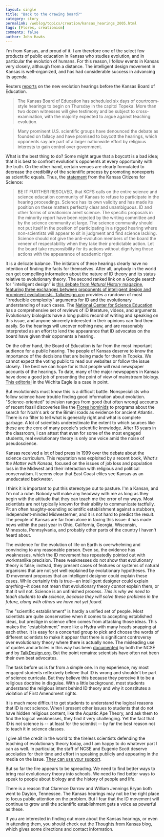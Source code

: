 ```yaml
---
layout: single 
title: "Back to the drawing board?" 
category: story
permalink: /weblog/topics/creation/kansas_hearings_2005.html
tags: [Flores, creationism] 
comments: false 
author: John Hawks 
---
```



<p>
I'm from Kansas, and proud of it. I am therefore one of the select few products of public education in Kansas who studies evolution, and in particular the evolution of humans. For this reason, I follow events in Kansas very closely, although from a distance. The intelligent design movement in Kansas is well-organized, and has had considerable success in advancing its agenda. 
</p>

<p>
Reuters <a href="http://today.reuters.com/news/newsArticle.aspx?type=scienceNews&storyID=2005-05-02T161523Z_01_N01578832_RTRIDST_0_SCIENCE-LIFE-EVOLUTION-DC.XML">reports</a> on the new evolution hearings before the Kansas Board of Education. 
</p>

<blockquote>The Kansas Board of Education has scheduled six days of courtroom-style hearings to begin on Thursday in the capitol Topeka. More than two dozen witnesses will give testimony and be subject to cross-examination, with the majority expected to argue against teaching evolution. </blockquote>

<blockquote>Many prominent U.S. scientific groups have denounced the debate as founded on fallacy and have promised to boycott the hearings, which opponents say are part of a larger nationwide effort by religious interests to gain control over government.</blockquote>

<p>
What is the best thing to do? Some might argue that a boycott is a bad idea; that it is best to confront evolution's opponents at every opportunity with the truth. On the other hand, certain venues are clearly formulated to decrease the credibility of the scientific process by promoting nonexperts as scientific equals. Thus, the <a href="http://www.kcfs.org/standards05/KCFS.resolution.html">statement</a> from the Kansas Citizens for Science: 
</p>

<blockquote>BE IT FURTHER RESOLVED, that KCFS calls on the entire science and science education community of Kansas to refuse to participate in the hearing proceedings. Science has its own validity and has made its position on these matters perfectly clear and unambiguous. ID and other forms of creationism arent science. The specific proposals in the minority report have been rejected by the writing committee and by the science community at large. The science community should not put itself in the position of participating in a rigged hearing where non-scientists will appear to sit in judgment and find science lacking. Science should not give the anti-evolution members of the board the veneer of respectability when they take their predictable action. Let the board take responsibility for its actions without dignifying those actions with the appearance of academic rigor.</blockquote>

<p>
It is a delicate balance. The initiators of these hearings clearly have no intention of finding the facts for themselves. After all, anybody in the world can get compelling information about the nature of ID theory and its status relative to evolutionary theory. The second ranked link on a Google search for "intelligent design" is <a href="http://www.actionbioscience.org/evolution/nhmag.html">this debate from <i>Natural History</i> magazine, featuring three exchanges between proponents of intelligent design and prominent evolutionists. <a href="http://talkdesign.org">Talkdesign.org</a> provides a rundown of most "irreducible complexity" arguments for ID and the evolutionary understanding of such cases. The <a href="http://www.ncseweb.org">National Center for Science Education</a> has a comprehensive set of reviews of ID literature, videos, and arguments. Evolutionary biologists have a long public record of writing and speaking on this issue, and anyone sincerely interested in their opinions can find them easily. So the hearings will uncover nothing new, and are reasonably interpreted as an effort to lend the appearance that ID advocates on the board have given their opponents a hearing. 
</p>

<p>
On the other hand, the Board of Education is far from the most important audience for a public hearing. The people of Kansas deserve to know the importance of the decisions that are being made for them in Topeka. We cannot expect the voting public to read our websites or follow the issue closely. The best we can hope for is that people will read newspaper accounts of the hearings. To date, many of the major newspapers in Kansas have done a good job of presenting the point of view of mainstream biology. <a href="http://www.kansas.com/mld/eagle/news/editorial/11083847.htm">This editorial</a> in the Wichita Eagle is a case in point. 
</p>

<p>
But evolutionists must know this is a difficult battle. Nonspecialists who follow science have trouble finding good information about evolution. "Science-oriented" television ranges from good (but often wrong) accounts of recent fossil discoveries like the <a href="weblog/fossils/flores/">Flores hominids</a> to programs about the search for Noah's ark or the Bimini roads as evidence for ancient Atlantis. There is no filter to tell what is generally right and what is complete garbage. A lot of scientists underestimate the extent to which sources like these are the core of many people's scientific knowledge. After 13 years in the classroom, I can attest that even for some of the most engaged students, real evolutionary theory is only one voice amid the noise of pseudoscience. 
</p>

<p>
Kansas received a lot of bad press in 1999 over the debate about the science curriculum. This reputation was exploited by a recent book, <i>What's the Matter with Kansas</i>, focused on the issues of job loss and population loss in the Midwest and their interaction with religious and political conservatism. It seems clear that East Coast elites see Kansas as an uneducated backwater. 
</p>

<p>
I think it is important to put this stereotype out to pasture. I'm a Kansan, and I'm not a rube. Nobody will make any headway with me as long as they begin with the attitude that they can teach me the error of my ways. Most scientists are not typically known for their ability to communicate tactfully. Pit an often haughty-sounding scientific establishment against a stubborn, independent-minded Midwesterner, and it is not hard to predict the result. The people of Kansas are far from alone in facing this issue: it has made news within the past year in Ohio, California, Georgia, Wisconsin, Minnesota, Pennsylvania, and probably other parts of the country I haven't heard about. 
</p>

<p>
The evidence for the evolution of life on Earth is overwhelming and convincing to any reasonable person. Even so, the evidence has weaknesses, which the ID movement has repeatedly pointed out with workmanlike precision. These weaknesses do not show that evolutionary theory is false; instead, they present cases of features or systems of natural organisms that are not yet well explained by evolutionary hypotheses. The ID movement proposes that an intelligent designer could explain these cases. While certainly this is true--an intelligent designer could explain <i>anything</i>--it does not mean that evolutionary theory <i>cannot</i> explain them, or that it will not. Science is an unfinished process. <i>This is why we need to teach students to <b>do</b> science, because they will solve these problems in the future, along with others we have not yet found. </i>
</p>

<p>
The "scientific establishment" is hardly a unified set of people. Most scientists are quite conservative when it comes to accepting established ideas, but prestige in science often comes from attacking those ideas. This makes the "establishment" more like a Hydra with many heads snapping at each other. It is easy for a concerted group to pick and choose the words of different scientists to make it appear that there is significant controversy over evolutionary theory where there is actually none. The misleading use of quotes and articles in this way has been <a href="http://www.ncseweb.org/resources/articles/2650_analysis_of_the_discovery_inst_4_5_2002.asp">documented</a> by both the NCSE and by <a href="http://www.talkdesign.org">TalkDesign.org</a>. But the point remains: scientists have often not been their own best advocates. 
</p>

<p>
The task before us is far from a simple one. In my experience, my most engaged students reflexively believe that ID is wrong and shouldn't be part of science curricula. But they believe this because they perceive it to be a religious doctrine in disguise. With a little background, most students understand the religious intent behind ID theory and why it constitutes a violation of First Amendment rights. 
</p>

<p>
It is much more difficult to get students to understand the logical reasons that ID is not science. When I present other issues to students that do not have hidden religious content, like the Aquatic Ape Theory, and ask them to find the logical weaknesses, they find it very challenging. Yet the fact that ID is not science is -- at least for the scientist -- by far the best reason not to teach it in science classes. 
</p>

<p>
I give all the credit in the world to the tireless scientists defending the teaching of evolutionary theory today, and I am happy to do whatever part I can as well. In particular, the staff of NCSE and Eugenie Scott deserve accolades for their time and effort in speaking publicly and appearing in the media on the issue. <a href="http://www.ncseweb.org/membership.asp">They can use your support</a>.
</p>

<p>
But so far the fire appears to be spreading. We need to find better ways to bring real evolutionary theory into schools. We need to find better ways to speak to people about biology and the history of people and life. 
</p>

<p>
There is a reason that Clarence Darrow and William Jennings Bryan both went to Dayton, Tennessee. The Kansas hearings may not be the right place to focus public attention on the problem. But I fear that the ID movement will continue to grow until the scientific establishment gets a voice as powerful as these. 
</p>

<p>
If you are interested in finding out more about the Kansas hearings, or even in attending them, you should check out the <a href="http://jgrr.blogspot.com/2005/05/creationism.html">Thoughts from Kansas</a> blog, which gives some directions and contact information. 
</p>


